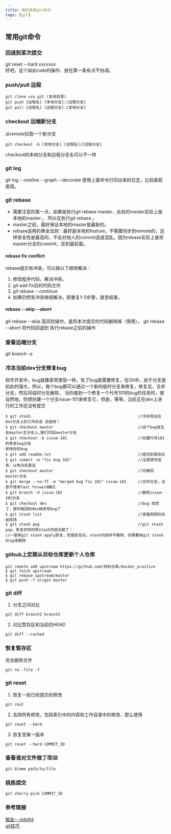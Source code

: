```yaml
---
title: 我的常用git命令
tags: [git]
---
```

## 常用git命令
### 回退到某次提交
git reset --hard xxxxxxx  
好吧，这个如此rude的操作，放在第一条有点不协调。

### push/pull 远程
`git clone xxx.git (本地目录)`  
`git push [远程名] [本地分支]:[远程分支]`   
`git pull [远程名] [远程分支]:[本地分支]` 
### checkout 远端新分支
从remote拉取一个新分支  

`git checkout -b [本地分支] [远程名]/[远程分支]`  

checkout的本地分支和远程分支名可以不一样

### git log
git log --oneline --graph --decorate
使用上面命令打印出来的日志，比较美观直观。
### git rebase
- 需要注意的第一点，如果是执行git rebase master，此处的master实际上是本地的master 。 所以在执行git rebase 。   
- master之前，最好保证本地的master是最新的。
- rebase适用的黄金法则：最好是本地的feature，不需要同步到remote的，这样安全性是最高的，不会对他人的commit造成混乱。因为rebase实际上是将master分支的commit，压到最前面。

#### rebase fix conflict 
rebase提示有冲突，可以按以下顺序解决：
1. 修改程序代码，解决冲突。
2. git add fix后的代码文件
3. git rebase --continue
4. 如果仍然有冲突继续解决，即重复1-3步骤，直至结束。

#### rebase --skip --abort
git rebase --skip 高风险操作，是将本次提交的代码删除掉（慎用）。
git rebase --abort 将代码回退到 执行rebase之前的操作



### 查看远端分支
git branch -a

### 冷冻当前dev分支修复bug
软件开发中，bug就像家常便饭一样。有了bug就需要修复，在Git中，由于分支是如此的强大，所以，每个bug都可以通过一个新的临时分支来修复，修复后，合并分支，然后将临时分支删除。
当你接到一个修复一个代号101的bug的任务时，很自然地，你想创建一个分支issue-101来修复它，但是，等等，当前正在dev上进行的工作还没有提交


```
$ git stash                                               //冷冻现在在dev分支上的工作状态 冻结吧！  
$ git checkout master                                     //这个bug发生在master主分支上,我们切回master分支
$ git checkout -b issue-101                               //创建代号101的修复bug分支
修改你的bug
$ git add readme.txt                                      //提交到暂存区
$ git commit -m "fix bug 101"                             //注意填写信息，以免日后查证
$ git checkout master                                     //切换回master分支
$ git merge --no-ff -m "merged bug fix 101" issue-101     //合并分支，注意不使用fast forward模式
$ git branch -d issue-101                                 //删除issue-101分支
$ git checkout dev                                        //bug 改完了，是时候回到dev继续写bug了
$ git stash list                                          //查看刚刚的冻结现场
$ git stash pop                                           //git stash pop，恢复的同时把stash内容也删了：
//一是用git stash apply恢复，但是恢复后，stash内容并不删除，你需要用git stash drop来删除
```
### github上定期从目标仓库更新个人仓库
```
git remote add upstream https://github.com/目标仓库/docker_practice
$ git fetch upstream
$ git rebase upstream/master
$ git push -f origin master
```
### git diff
1. 分支之间对比
```
git diff branch1 branch2
```
2. 对比暂存区和当前的HEAD
```
git diff --cached
```
### 恢复暂存区
完全删除文件
```
git rm -file -f
```

### git reset
1. 恢复一些已经提交的修改
```
git rest
```
2. 去除所有修改，包括索引中的内容和工作目录中的修改，那么使用
```
git reset --hard
```
3. 恢复至某一版本
```
git reset --hard COMMIT_ID
```
### 查看谁对文件做了改动
```
git blame path/to/file
```
### 挑拣提交
```
git cherry-pick COMMIT_ID
```




### 参考链接
[掘金---bibi94](https://juejin.im/post/5abef8356fb9a028df22bd78)  
[git技巧](https://mp.weixin.qq.com/s/EN6hkBFGwopKHkp2w4U1Dw)